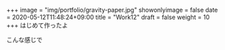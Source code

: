 +++
image = "img/portfolio/gravity-paper.jpg"
showonlyimage = false
date = 2020-05-12T11:48:24+09:00
title = "Work12"
draft = false
weight = 10
+++
はじめて作ったよ
<!--more-->
こんな感じで
